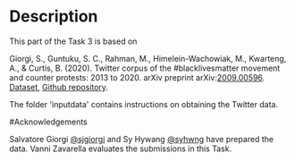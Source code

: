 # Description

This part of the  Task 3  is based on

Giorgi, S., Guntuku, S. C., Rahman, M., Himelein-Wachowiak, M., Kwarteng, A., & Curtis, B. (2020). Twitter corpus of the #blacklivesmatter movement and counter protests: 2013 to 2020. arXiv
preprint arXiv:[2009.00596](https://arxiv.org/abs/2009.00596). [Dataset](https://zenodo.org/record/4056563), [Github repository](https://github.com/sjgiorgi/blm_twitter_corpus).

The folder 'inputdata' contains instructions on obtaining the Twitter data.

#Acknowledgements

Salvatore Giorgi [@sjgiorgi](https://github.com/sjgiorgi/) and Sy Hywang [@syhwng](https://github.com/syhwng/) have prepared the data. Vanni Zavarella evaluates the submissions in this Task.
